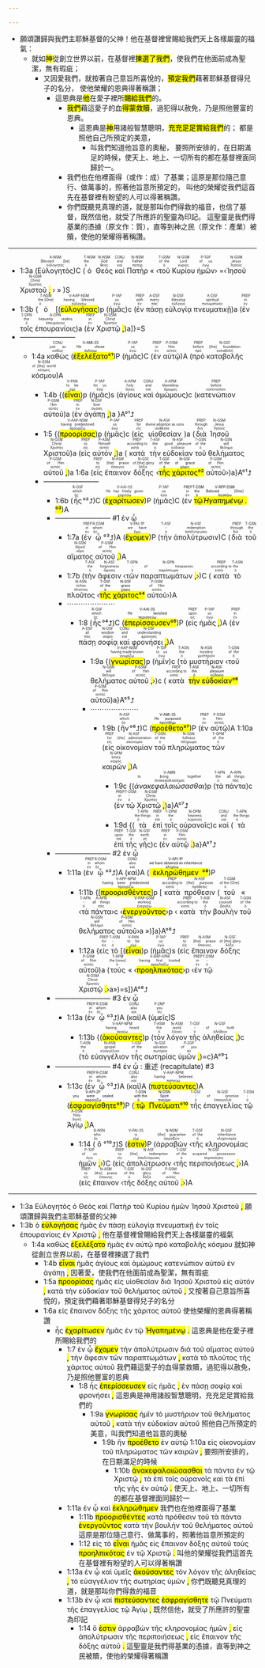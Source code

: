 ```yaml
---

---
```

- 願頌讚歸與我們主耶穌基督的父神！他在基督裡曾賜給我們天上各樣屬靈的福氣： 
	- 就如<mark class='verb'>神</mark>從創立世界以前，在基督裡<mark class='verb'>揀選了我們</mark>，使我們在他面前成為聖潔，無有瑕疵； 
		- 又因愛我們，就按著自己意旨所喜悅的，<mark class='ptc'>預定我們</mark>藉著耶穌基督得兒子的名分， 使他榮耀的恩典得著稱讚；
			- 這恩典是<mark class='verb'>他</mark>在愛子裡所<mark class='verb'>賜給我們</mark>的。 
				- <mark class='verb'>我們</mark>藉這愛子的血<mark class='verb'>得蒙救贖</mark>，過犯得以赦免，乃是照他豐富的恩典。 
					- 這恩典是<mark class='verb'>神</mark>用諸般智慧聰明，<mark class='verb'>充充足足賞給我們</mark>的； 都是照他自己所預定的美意，
						- 叫我們知道他旨意的奧秘， 要照所安排的，在日期滿足的時候，使天上、地上、一切所有的都在基督裡面同歸於一。 
				- 我們也在他裡面得（或作：成）了基業；這原是那位隨己意行、做萬事的，照著他旨意所預定的， 叫他的榮耀從我們這首先在基督裡有盼望的人可以得著稱讚。 
				- 你們既聽見真理的道，就是那叫你們得救的福音，也信了基督，既然信他，就受了所應許的聖靈為印記。 這聖靈是我們得基業的憑據（原文作：質），直等到神之民（原文作：產業）被贖，使他的榮耀得著稱讚。 


---

- 1:3a (<RUBY><ruby><ruby>Εὐλογητὸς<rt>εὐλογητός</rt></ruby><rt>Blessed [be]</rt></ruby><rt>A-NSM</rt></RUBY>)C (<RUBY><ruby><ruby>ὁ<rt>ὁ</rt></ruby><rt>the</rt></ruby><rt>T-NSM</rt></RUBY> <RUBY><ruby><ruby>Θεὸς<rt>θεός</rt></ruby><rt>God</rt></ruby><rt>N-NSM</rt></RUBY> <RUBY><ruby><ruby>καὶ<rt>καί</rt></ruby><rt>and</rt></ruby><rt>CONJ</rt></RUBY> <RUBY><ruby><ruby>Πατὴρ<rt>πατήρ</rt></ruby><rt>Father</rt></ruby><rt>N-NSM</rt></RUBY> « ‹<RUBY><ruby><ruby>τοῦ<rt>ὁ</rt></ruby><rt>of the</rt></ruby><rt>T-GSM</rt></RUBY> <RUBY><ruby><ruby>Κυρίου<rt>κύριος</rt></ruby><rt>Lord</rt></ruby><rt>N-GSM</rt></RUBY> <RUBY><ruby><ruby>ἡμῶν<rt>ἐγώ</rt></ruby><rt>of us</rt></ruby><rt>P-1GP</rt></RUBY>› =‹<RUBY><ruby><ruby>Ἰησοῦ<rt>Ἰησοῦς</rt></ruby><rt>Jesus</rt></ruby><rt>N-GSM</rt></RUBY> <RUBY><ruby><ruby>Χριστοῦ <mark class='punctuation'>,</mark><rt>Χριστός</rt></ruby><rt>Christ</rt></ruby><rt>N-GSM</rt></RUBY> › » )S
- 1:3b {<RUBY><ruby><ruby>ὁ<rt>ὁ</rt></ruby><rt>the [One]</rt></ruby><rt>T-NSM</rt></RUBY> [(<RUBY><ruby><ruby><mark class='ptc'>εὐλογήσας</mark><rt>εὐλογέω</rt></ruby><rt>having blessed</rt></ruby><rt>V-AAP-NSM</rt></RUBY>)p (<RUBY><ruby><ruby>ἡμᾶς<rt>ἐγώ</rt></ruby><rt>us</rt></ruby><rt>P-1AP</rt></RUBY>)c (<RUBY><ruby><ruby>ἐν<rt>ἐν</rt></ruby><rt>with</rt></ruby><rt>PREP</rt></RUBY> <RUBY><ruby><ruby>πάσῃ<rt>πᾶς</rt></ruby><rt>every</rt></ruby><rt>A-DSF</rt></RUBY> <RUBY><ruby><ruby>εὐλογίᾳ<rt>εὐλογία</rt></ruby><rt>blessing</rt></ruby><rt>N-DSF</rt></RUBY> <RUBY><ruby><ruby>πνευματικῇ<rt>πνευματικός</rt></ruby><rt>spiritual</rt></ruby><rt>A-DSF</rt></RUBY>)a (<RUBY><ruby><ruby>ἐν<rt>ἐν</rt></ruby><rt>in</rt></ruby><rt>PREP</rt></RUBY> <RUBY><ruby><ruby>τοῖς<rt>ὁ</rt></ruby><rt>the</rt></ruby><rt>T-DPN</rt></RUBY> <RUBY><ruby><ruby>ἐπουρανίοις<rt>ἐπουράνιος</rt></ruby><rt>heavenly realms</rt></ruby><rt>A-DPN</rt></RUBY>)a (<RUBY><ruby><ruby>ἐν<rt>ἐν</rt></ruby><rt>in</rt></ruby><rt>PREP</rt></RUBY> <RUBY><ruby><ruby>Χριστῷ <mark class='punctuation'>,</mark><rt>Χριστός</rt></ruby><rt>Christ</rt></ruby><rt>N-DSM</rt></RUBY>)a]}=S
- ————————
	- 1:4a <RUBY><ruby><ruby>καθὼς<rt>καθώς</rt></ruby><rt>just as</rt></ruby><rt>CONJ</rt></RUBY> (<mark><RUBY><ruby><ruby><mark class='verb'>ἐξελέξατο</mark><rt>ἐκλέγω</rt></ruby><rt>He chose</rt></ruby><rt>V-AMI-3S</rt></RUBY>°¹</mark>)P (<RUBY><ruby><ruby>ἡμᾶς<rt>ἐγώ</rt></ruby><rt>us</rt></ruby><rt>P-1AP</rt></RUBY>)C (<RUBY><ruby><ruby>ἐν<rt>ἐν</rt></ruby><rt>in</rt></ruby><rt>PREP</rt></RUBY> <RUBY><ruby><ruby>αὐτῷ<rt>αὐτός</rt></ruby><rt>Him</rt></ruby><rt>P-DSM</rt></RUBY>)A (<RUBY><ruby><ruby>πρὸ<rt>πρό</rt></ruby><rt>before</rt></ruby><rt>PREP</rt></RUBY> <RUBY><ruby><ruby>καταβολῆς<rt>καταβολή</rt></ruby><rt>[the] foundation</rt></ruby><rt>N-GSF</rt></RUBY> <RUBY><ruby><ruby>κόσμου<rt>κόσμος</rt></ruby><rt>of [the] world</rt></ruby><rt>N-GSM</rt></RUBY>)A
		- 1:4b {(<RUBY><ruby><ruby><mark class='ptc'>εἶναι</mark><rt>εἰμί</rt></ruby><rt>to be</rt></ruby><rt>V-PAN</rt></RUBY>)p (<RUBY><ruby><ruby>ἡμᾶς<rt>ἐγώ</rt></ruby><rt>for us</rt></ruby><rt>P-1AP</rt></RUBY>)s (<RUBY><ruby><ruby>ἁγίους<rt>ἅγιος</rt></ruby><rt>holy</rt></ruby><rt>A-APM</rt></RUBY> <RUBY><ruby><ruby>καὶ<rt>καί</rt></ruby><rt>and</rt></ruby><rt>CONJ</rt></RUBY> <RUBY><ruby><ruby>ἀμώμους<rt>ἄμωμος</rt></ruby><rt>blameless</rt></ruby><rt>A-APM</rt></RUBY>)c (<RUBY><ruby><ruby>κατενώπιον<rt>κατενώπιον</rt></ruby><rt>before</rt></ruby><rt>PREP</rt></RUBY> <RUBY><ruby><ruby>αὐτοῦ<rt>αὐτός</rt></ruby><rt>Him</rt></ruby><rt>P-GSM</rt></RUBY>)a (<RUBY><ruby><ruby>ἐν<rt>ἐν</rt></ruby><rt>in</rt></ruby><rt>PREP</rt></RUBY> <RUBY><ruby><ruby>ἀγάπῃ <mark class='punctuation'>,</mark><rt>ἀγάπη</rt></ruby><rt>love</rt></ruby><rt>N-DSF</rt></RUBY>)a }A°¹⮥
		- 1:5 {(<RUBY><ruby><ruby><mark class='ptc'>προορίσας</mark><rt>προορίζω</rt></ruby><rt>having predestined</rt></ruby><rt>V-AAP-NSM</rt></RUBY>)p (<RUBY><ruby><ruby>ἡμᾶς<rt>ἐγώ</rt></ruby><rt>us</rt></ruby><rt>P-1AP</rt></RUBY>)c (<RUBY><ruby><ruby>εἰς<rt>εἰς</rt></ruby><rt>for</rt></ruby><rt>PREP</rt></RUBY> <RUBY><ruby><ruby>υἱοθεσίαν<rt>υἱοθεσία</rt></ruby><rt>divine adoption as sons</rt></ruby><rt>N-ASF</rt></RUBY>)a (<RUBY><ruby><ruby>διὰ<rt>διά</rt></ruby><rt>through</rt></ruby><rt>PREP</rt></RUBY> <RUBY><ruby><ruby>Ἰησοῦ<rt>Ἰησοῦς</rt></ruby><rt>Jesus</rt></ruby><rt>N-GSM</rt></RUBY> <RUBY><ruby><ruby>Χριστοῦ<rt>Χριστός</rt></ruby><rt>Christ</rt></ruby><rt>N-GSM</rt></RUBY>)a (<RUBY><ruby><ruby>εἰς<rt>εἰς</rt></ruby><rt>to</rt></ruby><rt>PREP</rt></RUBY> <RUBY><ruby><ruby>αὐτόν <mark class='punctuation'>,</mark><rt>αὐτός</rt></ruby><rt>Himself</rt></ruby><rt>P-ASM</rt></RUBY>)a (<RUBY><ruby><ruby>κατὰ<rt>κατά</rt></ruby><rt>according to</rt></ruby><rt>PREP</rt></RUBY> <RUBY><ruby><ruby>τὴν<rt>ὁ</rt></ruby><rt>the</rt></ruby><rt>T-ASF</rt></RUBY> <RUBY><ruby><ruby>εὐδοκίαν<rt>εὐδοκία</rt></ruby><rt>good pleasure</rt></ruby><rt>N-ASF</rt></RUBY> <RUBY><ruby><ruby>τοῦ<rt>ὁ</rt></ruby><rt>of the</rt></ruby><rt>T-GSN</rt></RUBY> <RUBY><ruby><ruby>θελήματος<rt>θέλημα</rt></ruby><rt>will</rt></ruby><rt>N-GSN</rt></RUBY> <RUBY><ruby><ruby>αὐτοῦ <mark class='punctuation'>,</mark><rt>αὐτός</rt></ruby><rt>of Him</rt></ruby><rt>P-GSM</rt></RUBY>)a 1:6a (<RUBY><ruby><ruby>εἰς<rt>εἰς</rt></ruby><rt>to</rt></ruby><rt>PREP</rt></RUBY> <RUBY><ruby><ruby>ἔπαινον<rt>ἔπαινος</rt></ruby><rt>[the] praise</rt></ruby><rt>N-ASM</rt></RUBY> <RUBY><ruby><ruby>δόξης<rt>δόξα</rt></ruby><rt>of [the] glory</rt></ruby><rt>N-GSF</rt></RUBY> ‹<mark><RUBY><ruby><ruby>τῆς<rt>ὁ</rt></ruby><rt>of the</rt></ruby><rt>T-GSF</rt></RUBY> <RUBY><ruby><ruby>χάριτος<rt>χάρις</rt></ruby><rt>of grace</rt></ruby><rt>N-GSF</rt></RUBY>°²</mark> <RUBY><ruby><ruby>αὐτοῦ<rt>αὐτός</rt></ruby><rt>of Him</rt></ruby><rt>P-GSM</rt></RUBY>›)a}A°¹⮥
		- ————————
			- 1:6b (<RUBY><ruby><ruby>ἧς<rt>ὅς</rt></ruby><rt>which</rt></ruby><rt>R-GSF</rt></RUBY>°²⮥)C (<RUBY><ruby><ruby><mark class='verb'>ἐχαρίτωσεν</mark><rt>χαριτόω</rt></ruby><rt>He has freely given</rt></ruby><rt>V-AAI-3S</rt></RUBY>)P (<RUBY><ruby><ruby>ἡμᾶς<rt>ἐγώ</rt></ruby><rt>us</rt></ruby><rt>P-1AP</rt></RUBY>)C (<RUBY><ruby><ruby>ἐν<rt>ἐν</rt></ruby><rt>in</rt></ruby><rt>PREP</rt></RUBY> <mark><RUBY><ruby><ruby>τῷ<rt>ὁ</rt></ruby><rt>the</rt></ruby><rt>T-DSM</rt></RUBY> <RUBY><ruby><ruby><em>Ἠγαπημένῳ <mark class='punctuation'>.</mark></em><rt>ἀγαπάω</rt></ruby><rt>Beloved [One]</rt></ruby><rt>V-RPP-DSM</rt></RUBY>°³</mark>)A
			- ———————— #1 ἐν ᾧ
				- 1:7a (<RUBY><ruby><ruby>ἐν<rt>ἐν</rt></ruby><rt>in</rt></ruby><rt>PREP</rt></RUBY> <RUBY><ruby><ruby>ᾧ<rt>ὅς</rt></ruby><rt>whom</rt></ruby><rt>R-DSM</rt></RUBY>°³⮥)A (<RUBY><ruby><ruby><mark class='verb'>ἔχομεν</mark><rt>ἔχω</rt></ruby><rt>we have</rt></ruby><rt>V-PAI-1P</rt></RUBY>)P (<RUBY><ruby><ruby>τὴν<rt>ὁ</rt></ruby><rt>-</rt></ruby><rt>T-ASF</rt></RUBY> <RUBY><ruby><ruby>ἀπολύτρωσιν<rt>ἀπολύτρωσις</rt></ruby><rt>redemption</rt></ruby><rt>N-ASF</rt></RUBY>)C (<RUBY><ruby><ruby>διὰ<rt>διά</rt></ruby><rt>through</rt></ruby><rt>PREP</rt></RUBY> <RUBY><ruby><ruby>τοῦ<rt>ὁ</rt></ruby><rt>the</rt></ruby><rt>T-GSN</rt></RUBY> <RUBY><ruby><ruby>αἵματος<rt>αἷμα</rt></ruby><rt>blood</rt></ruby><rt>N-GSN</rt></RUBY> <RUBY><ruby><ruby>αὐτοῦ <mark class='punctuation'>,</mark><rt>αὐτός</rt></ruby><rt>of Him</rt></ruby><rt>P-GSM</rt></RUBY>)A 
				- 1:7b (<RUBY><ruby><ruby>τὴν<rt>ὁ</rt></ruby><rt>the</rt></ruby><rt>T-ASF</rt></RUBY> <RUBY><ruby><ruby>ἄφεσιν<rt>ἄφεσις</rt></ruby><rt>forgiveness</rt></ruby><rt>N-ASF</rt></RUBY> ‹<RUBY><ruby><ruby>τῶν<rt>ὁ</rt></ruby><rt>-</rt></ruby><rt>T-GPN</rt></RUBY> <RUBY><ruby><ruby>παραπτωμάτων <mark class='punctuation'>,</mark><rt>παράπτωμα</rt></ruby><rt>of trespasses</rt></ruby><rt>N-GPN</rt></RUBY>›)C (<RUBY><ruby><ruby>κατὰ<rt>κατά</rt></ruby><rt>according to</rt></ruby><rt>PREP</rt></RUBY> <RUBY><ruby><ruby>τὸ<rt>ὁ</rt></ruby><rt>the</rt></ruby><rt>T-ASN</rt></RUBY> <RUBY><ruby><ruby>πλοῦτος<rt>πλοῦτος</rt></ruby><rt>riches</rt></ruby><rt>N-ASN</rt></RUBY> ‹<mark><RUBY><ruby><ruby>τῆς<rt>ὁ</rt></ruby><rt>of the</rt></ruby><rt>T-GSF</rt></RUBY> <RUBY><ruby><ruby>χάριτος<rt>χάρις</rt></ruby><rt>grace</rt></ruby><rt>N-GSF</rt></RUBY>°⁴</mark> <RUBY><ruby><ruby>αὐτοῦ<rt>αὐτός</rt></ruby><rt>of Him</rt></ruby><rt>P-GSM</rt></RUBY>›)A
				- ⋯⋯⋯⋯⋯⋯⋯
					- 1:8 (<RUBY><ruby><ruby>ἧς<rt>ὅς</rt></ruby><rt>which</rt></ruby><rt>R-GSF</rt></RUBY>°⁴⮥)C (<mark><RUBY><ruby><ruby><mark class='verb'>ἐπερίσσευσεν</mark><rt>περισσεύω</rt></ruby><rt>He lavished</rt></ruby><rt>V-AAI-3S</rt></RUBY>°⁵</mark>)P (<RUBY><ruby><ruby>εἰς<rt>εἰς</rt></ruby><rt>upon</rt></ruby><rt>PREP</rt></RUBY> <RUBY><ruby><ruby>ἡμᾶς <mark class='punctuation'>,</mark><rt>ἐγώ</rt></ruby><rt>us</rt></ruby><rt>P-1AP</rt></RUBY>)A (<RUBY><ruby><ruby>ἐν<rt>ἐν</rt></ruby><rt>in</rt></ruby><rt>PREP</rt></RUBY> <RUBY><ruby><ruby>πάσῃ<rt>πᾶς</rt></ruby><rt>all</rt></ruby><rt>A-DSF</rt></RUBY> <RUBY><ruby><ruby>σοφίᾳ<rt>σοφία</rt></ruby><rt>wisdom</rt></ruby><rt>N-DSF</rt></RUBY> <RUBY><ruby><ruby>καὶ<rt>καί</rt></ruby><rt>and</rt></ruby><rt>CONJ</rt></RUBY> <RUBY><ruby><ruby>φρονήσει <mark class='punctuation'>,</mark><rt>φρόνησις</rt></ruby><rt>understanding</rt></ruby><rt>N-DSF</rt></RUBY>)A 
						- 1:9a {(<RUBY><ruby><ruby><mark class='ptc'>γνωρίσας</mark><rt>γνωρίζω</rt></ruby><rt>having made known</rt></ruby><rt>V-AAP-NSM</rt></RUBY>)p (<RUBY><ruby><ruby>ἡμῖν<rt>ἐγώ</rt></ruby><rt>to us</rt></ruby><rt>P-1DP</rt></RUBY>)c (<RUBY><ruby><ruby>τὸ<rt>ὁ</rt></ruby><rt>the</rt></ruby><rt>T-ASN</rt></RUBY> <RUBY><ruby><ruby>μυστήριον<rt>μυστήριον</rt></ruby><rt>mystery</rt></ruby><rt>N-ASN</rt></RUBY> ‹<RUBY><ruby><ruby>τοῦ<rt>ὁ</rt></ruby><rt>of the</rt></ruby><rt>T-GSN</rt></RUBY> <RUBY><ruby><ruby>θελήματος<rt>θέλημα</rt></ruby><rt>will</rt></ruby><rt>N-GSN</rt></RUBY> <RUBY><ruby><ruby>αὐτοῦ <mark class='punctuation'>,</mark><rt>αὐτός</rt></ruby><rt>of Him</rt></ruby><rt>P-GSM</rt></RUBY>›)c (<RUBY><ruby><ruby>κατὰ<rt>κατά</rt></ruby><rt>according to</rt></ruby><rt>PREP</rt></RUBY> <mark><RUBY><ruby><ruby>τὴν<rt>ὁ</rt></ruby><rt>the</rt></ruby><rt>T-ASF</rt></RUBY> <RUBY><ruby><ruby>εὐδοκίαν<rt>εὐδοκία</rt></ruby><rt>pleasure</rt></ruby><rt>N-ASF</rt></RUBY>°⁶</mark> <RUBY><ruby><ruby>αὐτοῦ<rt>αὐτός</rt></ruby><rt>of Him</rt></ruby><rt>P-GSM</rt></RUBY>)a}A°⁵⮥ 
						- ⋯⋯⋯⋯⋯⋯⋯
							- 1:9b (<RUBY><ruby><ruby>ἣν<rt>ὅς</rt></ruby><rt>which</rt></ruby><rt>R-ASF</rt></RUBY>°⁶⮥)C (<mark><RUBY><ruby><ruby><mark class='verb'>προέθετο</mark><rt>προτίθημι</rt></ruby><rt>He purposed</rt></ruby><rt>V-AMI-3S</rt></RUBY>°⁷</mark>)P (<RUBY><ruby><ruby>ἐν<rt>ἐν</rt></ruby><rt>in</rt></ruby><rt>PREP</rt></RUBY> <RUBY><ruby><ruby>αὐτῷ<rt>αὐτός</rt></ruby><rt>Him</rt></ruby><rt>P-DSM</rt></RUBY>)A 1:10a (<RUBY><ruby><ruby>εἰς<rt>εἰς</rt></ruby><rt>for</rt></ruby><rt>PREP</rt></RUBY> <RUBY><ruby><ruby>οἰκονομίαν<rt>οἰκονομία</rt></ruby><rt>[the] administration</rt></ruby><rt>N-ASF</rt></RUBY> <RUBY><ruby><ruby>τοῦ<rt>ὁ</rt></ruby><rt>of the</rt></ruby><rt>T-GSN</rt></RUBY> <RUBY><ruby><ruby>πληρώματος<rt>πλήρωμα</rt></ruby><rt>fullness</rt></ruby><rt>N-GSN</rt></RUBY> <RUBY><ruby><ruby>τῶν<rt>ὁ</rt></ruby><rt>of the</rt></ruby><rt>T-GPM</rt></RUBY> <RUBY><ruby><ruby>καιρῶν <mark class='punctuation'>,</mark><rt>καιρός</rt></ruby><rt>times</rt></ruby><rt>N-GPM</rt></RUBY>)A 
								- 1:9c {(<RUBY><ruby><ruby><em>ἀνακεφαλαιώσασθαι</em><rt>ἀνακεφαλαιόομαι</rt></ruby><rt>to bring together</rt></ruby><rt>V-AMN</rt></RUBY>)p (<RUBY><ruby><ruby>τὰ<rt>ὁ</rt></ruby><rt>the</rt></ruby><rt>T-APN</rt></RUBY> <RUBY><ruby><ruby>πάντα<rt>πᾶς</rt></ruby><rt>all things</rt></ruby><rt>A-APN</rt></RUBY>)c (<RUBY><ruby><ruby>ἐν<rt>ἐν</rt></ruby><rt>in</rt></ruby><rt>PREP</rt></RUBY> <RUBY><ruby><ruby>τῷ<rt>ὁ</rt></ruby><rt>-</rt></ruby><rt>T-DSM</rt></RUBY> <RUBY><ruby><ruby>Χριστῷ <mark class='punctuation'>,</mark><rt>Χριστός</rt></ruby><rt>Christ</rt></ruby><rt>N-DSM</rt></RUBY>)a}A°⁷⮥
								- 1:9d {(<RUBY><ruby><ruby>τὰ<rt>ὁ</rt></ruby><rt>the things</rt></ruby><rt>T-APN</rt></RUBY> <RUBY><ruby><ruby>ἐπὶ<rt>ἐπί</rt></ruby><rt>in</rt></ruby><rt>PREP</rt></RUBY> <RUBY><ruby><ruby>τοῖς<rt>ὁ</rt></ruby><rt>the</rt></ruby><rt>T-DPM</rt></RUBY> <RUBY><ruby><ruby>οὐρανοῖς<rt>οὐρανός</rt></ruby><rt>heavens</rt></ruby><rt>N-DPM</rt></RUBY>)c <RUBY><ruby><ruby>καὶ<rt>καί</rt></ruby><rt>and</rt></ruby><rt>CONJ</rt></RUBY> (<RUBY><ruby><ruby>τὰ<rt>ὁ</rt></ruby><rt>the things</rt></ruby><rt>T-APN</rt></RUBY> <RUBY><ruby><ruby>ἐπὶ<rt>ἐπί</rt></ruby><rt>upon</rt></ruby><rt>PREP</rt></RUBY> <RUBY><ruby><ruby>τῆς<rt>ὁ</rt></ruby><rt>the</rt></ruby><rt>T-GSF</rt></RUBY> <RUBY><ruby><ruby>γῆς<rt>γῆ</rt></ruby><rt>earth</rt></ruby><rt>N-GSF</rt></RUBY>)c (<RUBY><ruby><ruby>ἐν<rt>ἐν</rt></ruby><rt>in</rt></ruby><rt>PREP</rt></RUBY> <RUBY><ruby><ruby>αὐτῷ <mark class='punctuation'>.</mark><rt>αὐτός</rt></ruby><rt>Him</rt></ruby><rt>P-DSM</rt></RUBY>)a}A°⁷⮥
			- ———————— #2 ἐν ᾧ
				- 1:11a (<RUBY><ruby><ruby>ἐν<rt>ἐν</rt></ruby><rt>in</rt></ruby><rt>PREP</rt></RUBY> <RUBY><ruby><ruby>ᾧ<rt>ὅς</rt></ruby><rt>whom</rt></ruby><rt>R-DSM</rt></RUBY>°³⮥)A (<RUBY><ruby><ruby>καὶ<rt>καί</rt></ruby><rt>also</rt></ruby><rt>CONJ</rt></RUBY>)A (<mark><RUBY><ruby><ruby><mark class='verb'>ἐκληρώθημεν</mark><rt>κληρόω</rt></ruby><rt>we have obtained an inheritance</rt></ruby><rt>V-API-1P</rt></RUBY>°⁸</mark>)P 
					- 1:11b {[<RUBY><ruby><ruby><mark class='ptc'>προορισθέντες</mark><rt>προορίζω</rt></ruby><rt>having been predestined</rt></ruby><rt>V-APP-NPM</rt></RUBY>]p [<RUBY><ruby><ruby>κατὰ<rt>κατά</rt></ruby><rt>according to</rt></ruby><rt>PREP</rt></RUBY> <RUBY><ruby><ruby>πρόθεσιν<rt>πρόθεσις</rt></ruby><rt>[the] purpose</rt></ruby><rt>N-ASF</rt></RUBY> (<RUBY><ruby><ruby>τοῦ<rt>ὁ</rt></ruby><rt>of the [One]</rt></ruby><rt>T-GSM</rt></RUBY> « ‹<RUBY><ruby><ruby>τὰ<rt>ὁ</rt></ruby><rt>-</rt></ruby><rt>T-APN</rt></RUBY> <RUBY><ruby><ruby>πάντα<rt>πᾶς</rt></ruby><rt>all things</rt></ruby><rt>A-APN</rt></RUBY>›c ‹<RUBY><ruby><ruby><mark class='ptc'>ἐνεργοῦντος</mark><rt>ἐνεργέω</rt></ruby><rt>working</rt></ruby><rt>V-PAP-GSM</rt></RUBY>›p ‹<RUBY><ruby><ruby>κατὰ<rt>κατά</rt></ruby><rt>according to</rt></ruby><rt>PREP</rt></RUBY> <RUBY><ruby><ruby>τὴν<rt>ὁ</rt></ruby><rt>the</rt></ruby><rt>T-ASF</rt></RUBY> <RUBY><ruby><ruby>βουλὴν<rt>βουλή</rt></ruby><rt>counsel</rt></ruby><rt>N-ASF</rt></RUBY> <RUBY><ruby><ruby>τοῦ<rt>ὁ</rt></ruby><rt>of the</rt></ruby><rt>T-GSN</rt></RUBY> <RUBY><ruby><ruby>θελήματος<rt>θέλημα</rt></ruby><rt>will</rt></ruby><rt>N-GSN</rt></RUBY> <RUBY><ruby><ruby>αὐτοῦ<rt>αὐτός</rt></ruby><rt>of Him</rt></ruby><rt>P-GSM</rt></RUBY>›a »)]a}A°⁸⮥
					- 1:12a {<RUBY><ruby><ruby>εἰς<rt>εἰς</rt></ruby><rt>for</rt></ruby><rt>PREP</rt></RUBY> <RUBY><ruby><ruby>τὸ<rt>ὁ</rt></ruby><rt>-</rt></ruby><rt>T-ASN</rt></RUBY> [(<RUBY><ruby><ruby><mark class='ptc'>εἶναι</mark><rt>εἰμί</rt></ruby><rt>to be</rt></ruby><rt>V-PAN</rt></RUBY>)p (<RUBY><ruby><ruby>ἡμᾶς<rt>ἐγώ</rt></ruby><rt>us</rt></ruby><rt>P-1AP</rt></RUBY>)s (<RUBY><ruby><ruby>εἰς<rt>εἰς</rt></ruby><rt>to</rt></ruby><rt>PREP</rt></RUBY> <RUBY><ruby><ruby>ἔπαινον<rt>ἔπαινος</rt></ruby><rt>[the] praise</rt></ruby><rt>N-ASM</rt></RUBY> <RUBY><ruby><ruby>δόξης<rt>δόξα</rt></ruby><rt>of [the] glory</rt></ruby><rt>N-GSF</rt></RUBY> <RUBY><ruby><ruby>αὐτοῦ<rt>αὐτός</rt></ruby><rt>of Him</rt></ruby><rt>P-GSM</rt></RUBY>)a (<RUBY><ruby><ruby>τοὺς<rt>ὁ</rt></ruby><rt>the [ones]</rt></ruby><rt>T-APM</rt></RUBY> « ‹<RUBY><ruby><ruby><mark class='ptc'>προηλπικότας</mark><rt>προελπίζω</rt></ruby><rt>having first trusted</rt></ruby><rt>V-RAP-APM</rt></RUBY>›p ‹<RUBY><ruby><ruby>ἐν<rt>ἐν</rt></ruby><rt>in</rt></ruby><rt>PREP</rt></RUBY> <RUBY><ruby><ruby>τῷ<rt>ὁ</rt></ruby><rt>-</rt></ruby><rt>T-DSM</rt></RUBY> <RUBY><ruby><ruby>Χριστῷ <mark class='punctuation'>.</mark><rt>Χριστός</rt></ruby><rt>Christ</rt></ruby><rt>N-DSM</rt></RUBY>›a»)=s]}A°⁸⮥
			- ———————— #3 ἐν ᾧ
				- 1:13a (<RUBY><ruby><ruby>ἐν<rt>ἐν</rt></ruby><rt>in</rt></ruby><rt>PREP</rt></RUBY> <RUBY><ruby><ruby>ᾧ<rt>ὅς</rt></ruby><rt>whom</rt></ruby><rt>R-DSM</rt></RUBY>°³⮥)A (<RUBY><ruby><ruby>καὶ<rt>καί</rt></ruby><rt>also</rt></ruby><rt>CONJ</rt></RUBY>)A (<RUBY><ruby><ruby>ὑμεῖς<rt>σύ</rt></ruby><rt>you</rt></ruby><rt>P-2NP</rt></RUBY>)S 
					- 1:13b {(<RUBY><ruby><ruby><mark class='ptc'>ἀκούσαντες</mark><rt>ἀκούω</rt></ruby><rt>having heard</rt></ruby><rt>V-AAP-NPM</rt></RUBY>)p (<RUBY><ruby><ruby>τὸν<rt>ὁ</rt></ruby><rt>the</rt></ruby><rt>T-ASM</rt></RUBY> <RUBY><ruby><ruby>λόγον<rt>λόγος</rt></ruby><rt>word</rt></ruby><rt>N-ASM</rt></RUBY> <RUBY><ruby><ruby>τῆς<rt>ὁ</rt></ruby><rt>-</rt></ruby><rt>T-GSF</rt></RUBY> <RUBY><ruby><ruby>ἀληθείας <mark class='punctuation'>,</mark><rt>ἀλήθεια</rt></ruby><rt>of truth</rt></ruby><rt>N-GSF</rt></RUBY>)c (<RUBY><ruby><ruby>τὸ<rt>ὁ</rt></ruby><rt>the</rt></ruby><rt>T-ASN</rt></RUBY> <RUBY><ruby><ruby>εὐαγγέλιον<rt>εὐαγγέλιον</rt></ruby><rt>gospel</rt></ruby><rt>N-ASN</rt></RUBY> <RUBY><ruby><ruby>τῆς<rt>ὁ</rt></ruby><rt>of the</rt></ruby><rt>T-GSF</rt></RUBY> <RUBY><ruby><ruby>σωτηρίας<rt>σωτηρία</rt></ruby><rt>salvation</rt></ruby><rt>N-GSF</rt></RUBY> <RUBY><ruby><ruby>ὑμῶν <mark class='punctuation'>,</mark><rt>σύ</rt></ruby><rt>of you</rt></ruby><rt>P-2GP</rt></RUBY>)=c}A°⁹⮧
			-  ———————— #4 ἐν ᾧ : 重述 (recapitulate) #3
				- 1:13c (<RUBY><ruby><ruby>ἐν<rt>ἐν</rt></ruby><rt>in</rt></ruby><rt>PREP</rt></RUBY> <RUBY><ruby><ruby>ᾧ<rt>ὅς</rt></ruby><rt>whom</rt></ruby><rt>R-DSM</rt></RUBY>°³⮥)A (<RUBY><ruby><ruby>καὶ<rt>καί</rt></ruby><rt>also</rt></ruby><rt>CONJ</rt></RUBY>)A (<RUBY><ruby><ruby><mark class='ptc'>πιστεύσαντες</mark><rt>πιστεύω</rt></ruby><rt>having believed</rt></ruby><rt>V-AAP-NPM</rt></RUBY>)A (<mark><RUBY><ruby><ruby><mark class='verb'>ἐσφραγίσθητε</mark><rt>σφραγίζω</rt></ruby><rt>you were sealed</rt></ruby><rt>V-API-2P</rt></RUBY>°⁹</mark>)P (<mark><RUBY><ruby><ruby>τῷ<rt>ὁ</rt></ruby><rt>with the</rt></ruby><rt>T-DSN</rt></RUBY> <RUBY><ruby><ruby>Πνεύματι<rt>πνεῦμα</rt></ruby><rt>Spirit</rt></ruby><rt>N-DSN</rt></RUBY>°¹⁰</mark> <RUBY><ruby><ruby>τῆς<rt>ὁ</rt></ruby><rt>-</rt></ruby><rt>T-GSF</rt></RUBY> <RUBY><ruby><ruby>ἐπαγγελίας<rt>ἐπαγγελία</rt></ruby><rt>of promise</rt></ruby><rt>N-GSF</rt></RUBY> <RUBY><ruby><ruby>τῷ<rt>ὁ</rt></ruby><rt>-</rt></ruby><rt>T-DSN</rt></RUBY> <RUBY><ruby><ruby>Ἁγίῳ <mark class='punctuation'>,</mark><rt>ἅγιος</rt></ruby><rt>Holy</rt></ruby><rt>A-DSN</rt></RUBY>)A
					- 1:14 (<RUBY><ruby><ruby>ὅ<rt>ὅς</rt></ruby><rt>who</rt></ruby><rt>R-NSN</rt></RUBY>°¹⁰⮥)S (<RUBY><ruby><ruby><mark class='verb'>ἐστιν</mark><rt>εἰμί</rt></ruby><rt>is</rt></ruby><rt>V-PAI-3S</rt></RUBY>)P (<RUBY><ruby><ruby>ἀρραβὼν<rt>ἀρραβών</rt></ruby><rt>[the] guarantee</rt></ruby><rt>N-NSM</rt></RUBY> ‹<RUBY><ruby><ruby>τῆς<rt>ὁ</rt></ruby><rt>of the</rt></ruby><rt>T-GSF</rt></RUBY> <RUBY><ruby><ruby>κληρονομίας<rt>κληρονομία</rt></ruby><rt>inheritance</rt></ruby><rt>N-GSF</rt></RUBY> <RUBY><ruby><ruby>ἡμῶν <mark class='punctuation'>,</mark><rt>ἐγώ</rt></ruby><rt>of us</rt></ruby><rt>P-1GP</rt></RUBY>›)C (<RUBY><ruby><ruby>εἰς<rt>εἰς</rt></ruby><rt>to</rt></ruby><rt>PREP</rt></RUBY> <RUBY><ruby><ruby>ἀπολύτρωσιν<rt>ἀπολύτρωσις</rt></ruby><rt>[the] redemption</rt></ruby><rt>N-ASF</rt></RUBY> ‹<RUBY><ruby><ruby>τῆς<rt>ὁ</rt></ruby><rt>of the</rt></ruby><rt>T-GSF</rt></RUBY> <RUBY><ruby><ruby>περιποιήσεως <mark class='punctuation'>,</mark><rt>περιποίησις</rt></ruby><rt>acquired possession</rt></ruby><rt>N-GSF</rt></RUBY>›)A (<RUBY><ruby><ruby>εἰς<rt>εἰς</rt></ruby><rt>to</rt></ruby><rt>PREP</rt></RUBY> <RUBY><ruby><ruby>ἔπαινον<rt>ἔπαινος</rt></ruby><rt>[the] praise</rt></ruby><rt>N-ASM</rt></RUBY> ‹<RUBY><ruby><ruby>τῆς<rt>ὁ</rt></ruby><rt>of the</rt></ruby><rt>T-GSF</rt></RUBY> <RUBY><ruby><ruby>δόξης<rt>δόξα</rt></ruby><rt>glory</rt></ruby><rt>N-GSF</rt></RUBY> <RUBY><ruby><ruby>αὐτοῦ <mark class='punctuation'>.</mark><rt>αὐτός</rt></ruby><rt>of Him</rt></ruby><rt>P-GSM</rt></RUBY>›)A

---


- 1:3a <span title="A-NSM&#10;頌讚&#10;εὐλογητός">Εὐλογητὸς</span> <span title="T-NSM&#10;-&#10;ὀ">ὁ</span> <span title="N-NSM&#10;神&#10;θεός">Θεὸς</span> <span title="CONJ&#10;-&#10;καί">καὶ</span> <span title="N-NSM&#10;父&#10;πατήρ">Πατὴρ</span> <span title="T-GSM&#10;-&#10;ὀ">τοῦ</span> <span title="N-GSM&#10;主&#10;κύριος">Κυρίου</span> <span title="P-1GP&#10;我們的&#10;ἐγώ">ἡμῶν</span> <span title="N-GSM&#10;耶穌&#10;Ἰησοῦς">Ἰησοῦ</span> <span title="N-GSM&#10;基督&#10;Χριστός">Χριστοῦ</span> <mark class='punctuation'>,</mark> 願頌讚歸與我們主耶穌基督的父神
- 1:3b <span title="T-NSM&#10;-&#10;ὀ">ὁ</span> <span title="V-AAP-NSM&#10;祝福&#10;εὐλογέω"><mark class='ptc'>εὐλογήσας</mark></span> <span title="P-1AP&#10;我們&#10;ἐγώ">ἡμᾶς</span> <span title="PREP&#10;以&#10;ἐν">ἐν</span> <span title="A-DSF&#10;各樣&#10;πᾶς">πάσῃ</span> <span title="N-DSF&#10;福氣&#10;εὐλογία">εὐλογίᾳ</span> <span title="A-DSF&#10;屬靈的&#10;πνευματικός">πνευματικῇ</span> <span title="PREP&#10;以&#10;ἐν">ἐν</span> <span title="T-DPN&#10;-&#10;ὀ">τοῖς</span> <span title="A-DPN&#10;天上&#10;ἐπουράνιος">ἐπουρανίοις</span> <span title="PREP&#10;以&#10;ἐν">ἐν</span> <span title="N-DSM&#10;基督&#10;Χριστός">Χριστῷ</span> <mark class='punctuation'>,</mark> 他在基督裡曾賜給我們天上各樣屬靈的福氣
	- 1:4a <span title="CONJ&#10;就如&#10;καθώς">καθὼς</span> <span title="V-AMI-3S&#10;揀選&#10;ἐκλέγω"><mark class='verb'>ἐξελέξατο</mark></span> <span title="P-1AP&#10;我們&#10;ἐγώ">ἡμᾶς</span> <span title="PREP&#10;在...裡&#10;ἐν">ἐν</span> <span title="P-DSM&#10;(基督)&#10;αὐτός">αὐτῷ</span> <span title="PREP&#10;從...以前&#10;πρό">πρὸ</span> <span title="N-GSF&#10;創立&#10;καταβολή">καταβολῆς</span> <span title="N-GSM&#10;世界&#10;κόσμος">κόσμου</span> 就如神從創立世界以前，在基督裡揀選了我們
		- 1:4b <span title="V-PAN&#10;是/在/有&#10;εἰμί"><mark class='inf'>εἶναι</mark></span> <span title="P-1AP&#10;我們&#10;ἐγώ">ἡμᾶς</span> <span title="A-APM&#10;聖潔&#10;ἅγιος">ἁγίους</span> <span title="CONJ&#10;-&#10;καί">καὶ</span> <span title="A-APM&#10;沒有瑕疵&#10;ἄμωμος">ἀμώμους</span> <span title="PREP&#10;在...面前&#10;κατενώπιον">κατενώπιον</span> <span title="P-GSM&#10;(基督)&#10;αὐτός">αὐτοῦ</span> <span title="PREP&#10;在...裡&#10;ἐν">ἐν</span> <span title="N-DSF&#10;愛&#10;ἀγάπη">ἀγάπῃ</span> <mark class='punctuation'>,</mark> 因著愛，使我們在他面前成為聖潔，無有瑕疵
		- 1:5a <span title="V-AAP-NSM&#10;預定&#10;προορίζω"><mark class='ptc'>προορίσας</mark></span> <span title="P-1AP&#10;我們&#10;ἐγώ">ἡμᾶς</span> <span title="PREP&#10;得&#10;εἰς">εἰς</span> <span title="N-ASF&#10;兒子的名分&#10;υἱοθεσία">υἱοθεσίαν</span> <span title="PREP&#10;藉著&#10;διά">διὰ</span> <span title="N-GSM&#10;耶穌&#10;Ἰησοῦς">Ἰησοῦ</span> <span title="N-GSM&#10;基督&#10;Χριστός">Χριστοῦ</span> <span title="PREP&#10;得&#10;εἰς">εἰς</span> <span title="P-ASM&#10;他&#10;αὐτός">αὐτόν</span> <mark class='punctuation'>,</mark> <span title="PREP&#10;按著&#10;κατά">κατὰ</span> <span title="T-ASF&#10;-&#10;ὀ">τὴν</span> <span title="N-ASF&#10;喜悅&#10;εὐδοκία">εὐδοκίαν</span> <span title="T-GSN&#10;-&#10;ὀ">τοῦ</span> <span title="N-GSN&#10;旨意&#10;θέλημα">θελήματος</span> <span title="P-GSM&#10;他&#10;αὐτός">αὐτοῦ</span> <mark class='punctuation'>,</mark> 又按著自己意旨所喜悅的，預定我們藉著耶穌基督得兒子的名分
		- 1:6a <span title="PREP&#10;使&#10;εἰς">εἰς</span> <span title="N-ASM&#10;稱讚&#10;ἔπαινος">ἔπαινον</span> <span title="N-GSF&#10;榮耀&#10;δόξα">δόξης</span> <span title="T-GSF&#10;-&#10;ὀ">τῆς</span> <span title="N-GSF&#10;恩典&#10;χάρις">χάριτος</span> <span title="P-GSM&#10;他&#10;αὐτός">αὐτοῦ</span> 使他榮耀的恩典得著稱讚
			- <span title="R-GSF&#10;這&#10;ὅς">ἧς</span> <span title="V-AAI-3S&#10;賜給&#10;χαριτόω"><mark class='verb'>ἐχαρίτωσεν</mark></span> <span title="P-1AP&#10;我們&#10;ἐγώ">ἡμᾶς</span> <span title="PREP&#10;在...裡&#10;ἐν">ἐν</span> <span title="T-DSM&#10;-&#10;ὀ">τῷ</span> <span title="V-RPP-DSM&#10;愛子&#10;ἀγαπάω"><mark class='ptc'>Ἠγαπημένῳ</mark></span> <mark class='punctuation'>.</mark> 這恩典是他在愛子裡所賜給我們的
				- 1:7 <span title="PREP&#10;在...裡面&#10;ἐν">ἐν</span> <span title="R-DSM&#10;他&#10;ὅς">ᾧ</span> <span title="V-PAI-1P&#10;蒙&#10;ἔχω"><mark class='verb'>ἔχομεν</mark></span> <span title="T-ASF&#10;-&#10;ὀ">τὴν</span> <span title="N-ASF&#10;救贖&#10;ἀπολύτρωσις">ἀπολύτρωσιν</span> <span title="PREP&#10;藉著&#10;διά">διὰ</span> <span title="T-GSN&#10;-&#10;ὀ">τοῦ</span> <span title="N-GSN&#10;血&#10;αἷμα">αἵματος</span> <span title="P-GSM&#10;他&#10;αὐτός">αὐτοῦ</span> <mark class='punctuation'>,</mark> <span title="T-ASF&#10;-&#10;ὀ">τὴν</span> <span title="N-ASF&#10;赦免&#10;ἄφεσις">ἄφεσιν</span> <span title="T-GPN&#10;-&#10;ὀ">τῶν</span> <span title="N-GPN&#10;過犯&#10;παράπτωμα">παραπτωμάτων</span> <mark class='punctuation'>,</mark> <span title="PREP&#10;照&#10;κατά">κατὰ</span> <span title="T-ASN&#10;-&#10;ὀ">τὸ</span> <span title="N-ASN&#10;豐富&#10;πλοῦτος">πλοῦτος</span> <span title="T-GSF&#10;-&#10;ὀ">τῆς</span> <span title="N-GSF&#10;恩典&#10;χάρις">χάριτος</span> <span title="P-GSM&#10;他&#10;αὐτός">αὐτοῦ</span> 我們藉這愛子的血得蒙救贖，過犯得以赦免，乃是照他豐富的恩典
					- 1:8 <span title="R-GSF&#10;-&#10;ὅς">ἧς</span> <span title="V-AAI-3S&#10;充足&#10;περισσεύω"><mark class='verb'>ἐπερίσσευσεν</mark></span> <span title="PREP&#10;給&#10;εἰς">εἰς</span> <span title="P-1AP&#10;我們&#10;ἐγώ">ἡμᾶς</span> <mark class='punctuation'>,</mark> <span title="PREP&#10;用&#10;ἐν">ἐν</span> <span title="A-DSF&#10;全部&#10;πᾶς">πάσῃ</span> <span title="N-DSF&#10;智慧&#10;σοφία">σοφίᾳ</span> <span title="CONJ&#10;-&#10;καί">καὶ</span> <span title="N-DSF&#10;聰明&#10;φρόνησις">φρονήσει</span> <mark class='punctuation'>,</mark> 這恩典是神用諸般智慧聰明，充充足足賞給我們的
						- 1:9a <span title="V-AAP-NSM&#10;知道&#10;γνωρίζω"><mark class='ptc'>γνωρίσας</mark></span> <span title="P-1DP&#10;給我們&#10;ἐγώ">ἡμῖν</span> <span title="T-ASN&#10;-&#10;ὀ">τὸ</span> <span title="N-ASN&#10;奧秘&#10;μυστήριον">μυστήριον</span> <span title="T-GSN&#10;-&#10;ὀ">τοῦ</span> <span title="N-GSN&#10;旨意&#10;θέλημα">θελήματος</span> <span title="P-GSM&#10;他&#10;αὐτός">αὐτοῦ</span> <mark class='punctuation'>,</mark> <span title="PREP&#10;照&#10;κατά">κατὰ</span> <span title="T-ASF&#10;-&#10;ὀ">τὴν</span> <span title="N-ASF&#10;美意&#10;εὐδοκία">εὐδοκίαν</span> <span title="P-GSM&#10;他&#10;αὐτός">αὐτοῦ</span> 照他自己所預定的美意，叫我們知道他旨意的奧秘
							- 1:9b <span title="R-ASF&#10;所...的&#10;ὅς">ἣν</span> <span title="V-AMI-3S&#10;計劃&#10;προτίθημι"><mark class='verb'>προέθετο</mark></span> <span title="PREP&#10;在...裡&#10;ἐν">ἐν</span> <span title="P-DSM&#10;他&#10;αὐτός">αὐτῷ</span> 1:10a <span title="PREP&#10;在&#10;εἰς">εἰς</span> <span title="N-ASF&#10;計劃&#10;οἰκονομία">οἰκονομίαν</span> <span title="T-GSN&#10;-&#10;ὀ">τοῦ</span> <span title="N-GSN&#10;成熟&#10;πλήρωμα">πληρώματος</span> <span title="T-GPM&#10;-&#10;ὀ">τῶν</span> <span title="N-GPM&#10;時機&#10;καιρός">καιρῶν</span> <mark class='punctuation'>,</mark> 要照所安排的，在日期滿足的時候
								- 1:10b <span title="V-AMN&#10;同歸於一&#10;ἀνακεφαλαιόομαι"><mark class='inf'>ἀνακεφαλαιώσασθαι</mark></span> <span title="T-APN&#10;-&#10;ὀ">τὰ</span> <span title="A-APN&#10;一切&#10;πᾶς">πάντα</span> <span title="PREP&#10;在...裡&#10;ἐν">ἐν</span> <span title="T-DSM&#10;-&#10;ὀ">τῷ</span> <span title="N-DSM&#10;基督&#10;Χριστός">Χριστῷ</span> <mark class='punctuation'>,</mark> <span title="T-APN&#10;-&#10;ὀ">τὰ</span> <span title="PREP&#10;在&#10;ἐπί">ἐπὶ</span> <span title="T-DPM&#10;-&#10;ὀ">τοῖς</span> <span title="N-DPM&#10;天上&#10;οὐρανός">οὐρανοῖς</span> <span title="CONJ&#10;-&#10;καί">καὶ</span> <span title="T-APN&#10;-&#10;ὀ">τὰ</span> <span title="PREP&#10;在&#10;ἐπί">ἐπὶ</span> <span title="T-GSF&#10;-&#10;ὀ">τῆς</span> <span title="N-GSF&#10;地上&#10;γῆ">γῆς</span> <span title="PREP&#10;在...裡&#10;ἐν">ἐν</span> <span title="P-DSM&#10;他&#10;αὐτός">αὐτῷ</span> <mark class='punctuation'>.</mark> 使天上、地上、一切所有的都在基督裡面同歸於一
				- 1:11a <span title="PREP&#10;在...裡&#10;ἐν">ἐν</span> <span title="R-DSM&#10;他&#10;ὅς">ᾧ</span> <span title="CONJ&#10;-&#10;καί">καὶ</span> <span title="V-API-1P&#10;得...基業&#10;κληρόω"><mark class='verb'>ἐκληρώθημεν</mark></span> 我們也在他裡面得了基業
					- 1:11b <span title="V-APP-NPM&#10;預定&#10;προορίζω"><mark class='ptc'>προορισθέντες</mark></span> <span title="PREP&#10;照著&#10;κατά">κατὰ</span> <span title="N-ASF&#10;旨意&#10;πρόθεσις">πρόθεσιν</span> <span title="T-GSM&#10;-&#10;ὀ">τοῦ</span> <span title="T-APN&#10;-&#10;ὀ">τὰ</span> <span title="A-APN&#10;萬事&#10;πᾶς">πάντα</span> <span title="V-PAP-GSM&#10;行&#10;ἐνεργέω"><mark class='ptc'>ἐνεργοῦντος</mark></span> <span title="PREP&#10;照著&#10;κατά">κατὰ</span> <span title="T-ASF&#10;-&#10;ὀ">τὴν</span> <span title="N-ASF&#10;計劃&#10;βουλή">βουλὴν</span> <span title="T-GSN&#10;-&#10;ὀ">τοῦ</span> <span title="N-GSN&#10;旨意&#10;θέλημα">θελήματος</span> <span title="P-GSM&#10;自己&#10;αὐτός">αὐτοῦ</span> 這原是那位隨己意行、做萬事的，照著他旨意所預定的
					- 1:12 <span title="PREP&#10;為&#10;εἰς">εἰς</span> <span title="T-ASN&#10;-&#10;ὀ">τὸ</span> <span title="V-PAN&#10;是/在/有&#10;εἰμί"><mark class='inf'>εἶναι</mark></span> <span title="P-1AP&#10;我們&#10;ἐγώ">ἡμᾶς</span> <span title="PREP&#10;為&#10;εἰς">εἰς</span> <span title="N-ASM&#10;稱讚&#10;ἔπαινος">ἔπαινον</span> <span title="N-GSF&#10;榮耀&#10;δόξα">δόξης</span> <span title="P-GSM&#10;他&#10;αὐτός">αὐτοῦ</span> <span title="T-APM&#10;-&#10;ὀ">τοὺς</span> <span title="V-RAP-APM&#10;寄希望&#10;προελπίζω"><mark class='ptc'>προηλπικότας</mark></span> <span title="PREP&#10;在...裡&#10;ἐν">ἐν</span> <span title="T-DSM&#10;-&#10;ὀ">τῷ</span> <span title="N-DSM&#10;基督&#10;Χριστός">Χριστῷ</span> <mark class='punctuation'>.</mark>  叫他的榮耀從我們這首先在基督裡有盼望的人可以得著稱讚
				- 1:13a <span title="PREP&#10;在...裡&#10;ἐν">ἐν</span> <span title="R-DSM&#10;他&#10;ὅς">ᾧ</span> <span title="CONJ&#10;-&#10;καί">καὶ</span> <span title="P-2NP&#10;你們&#10;σύ">ὑμεῖς</span> <span title="V-AAP-NPM&#10;聽見&#10;ἀκούω"><mark class='ptc'>ἀκούσαντες</mark></span> <span title="T-ASM&#10;-&#10;ὀ">τὸν</span> <span title="N-ASM&#10;道&#10;λόγος">λόγον</span> <span title="T-GSF&#10;-&#10;ὀ">τῆς</span> <span title="N-GSF&#10;真理&#10;ἀλήθεια">ἀληθείας</span> <mark class='punctuation'>,</mark> <span title="T-ASN&#10;-&#10;ὀ">τὸ</span> <span title="N-ASN&#10;福音&#10;εὐαγγέλιον">εὐαγγέλιον</span> <span title="T-GSF&#10;-&#10;ὀ">τῆς</span> <span title="N-GSF&#10;得救&#10;σωτηρία">σωτηρίας</span> <span title="P-2GP&#10;你們的&#10;σύ">ὑμῶν</span> <mark class='punctuation'>,</mark> 你們既聽見真理的道，就是那叫你們得救的福音
				- 1:13b <span title="PREP&#10;在...裡&#10;ἐν">ἐν</span> <span title="R-DSM&#10;他&#10;ὅς">ᾧ</span> <span title="CONJ&#10;-&#10;καί">καὶ</span> <span title="V-AAP-NPM&#10;信&#10;πιστεύω"><mark class='ptc'>πιστεύσαντες</mark></span> <span title="V-API-2P&#10;受...為印記&#10;σφραγίζω"><mark class='verb'>ἐσφραγίσθητε</mark></span> <span title="T-DSN&#10;-&#10;ὀ">τῷ</span> <span title="N-DSN&#10;靈&#10;πνεῦμα">Πνεύματι</span> <span title="T-GSF&#10;-&#10;ὀ">τῆς</span> <span title="N-GSF&#10;所應許的&#10;ἐπαγγελία">ἐπαγγελίας</span> <span title="T-DSN&#10;-&#10;ὀ">τῷ</span> <span title="A-DSN&#10;聖&#10;ἅγιος">Ἁγίῳ</span> <mark class='punctuation'>,</mark> 既然信他，就受了所應許的聖靈為印記
					- 1:14 <span title="R-NSN&#10;這&#10;ὅς">ὅ</span> <span title="V-PAI-3S&#10;是/在/有&#10;εἰμί"><mark class='verb'>ἐστιν</mark></span> <span title="N-NSM&#10;憑據&#10;ἀρραβών">ἀρραβὼν</span> <span title="T-GSF&#10;-&#10;ὀ">τῆς</span> <span title="N-GSF&#10;基業&#10;κληρονομία">κληρονομίας</span> <span title="P-1GP&#10;我們的&#10;ἐγώ">ἡμῶν</span> <mark class='punctuation'>,</mark> <span title="PREP&#10;直到&#10;εἰς">εἰς</span> <span title="N-ASF&#10;贖&#10;ἀπολύτρωσις">ἀπολύτρωσιν</span> <span title="T-GSF&#10;-&#10;ὀ">τῆς</span> <span title="N-GSF&#10;做上帝產業&#10;περιποίησις">περιποιήσεως</span> <mark class='punctuation'>,</mark> <span title="PREP&#10;直到&#10;εἰς">εἰς</span> <span title="N-ASM&#10;稱讚&#10;ἔπαινος">ἔπαινον</span> <span title="T-GSF&#10;-&#10;ὀ">τῆς</span> <span title="N-GSF&#10;榮耀&#10;δόξα">δόξης</span> <span title="P-GSM&#10;他&#10;αὐτός">αὐτοῦ</span> <mark class='punctuation'>.</mark> 這聖靈是我們得基業的憑據，直等到神之民被贖，使他的榮耀得著稱讚